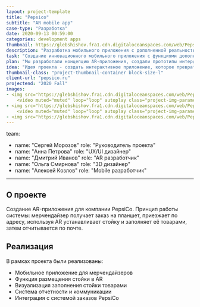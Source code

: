 ```yaml
---
layout: project-template
title: "Pepsico"
subtitle: "AR mobile app"
case-type: "Разработка"
date: 2020-09-13 00:59:00
categories: development apps
thumbnail: https://glebshishov.fra1.cdn.digitaloceanspaces.com/web/Pepsico/Pepsico-thumbnail.webp
description: "Разработка мобильного приложения с дополненной реальностью для компании PepsiCo, направленного на повышение вовлеченности потребителей."
task: "Создание инновационного мобильного приложения с функциями дополненной реальности для компании PepsiCo, которое повысит вовлеченность потребителей и усилит взаимодействие с брендом."
plan: "Мы разработали концепцию AR-приложения, создали прототипы интерфейсов, реализовали функции дополненной реальности и провели тестирование с фокус-группами."
idea: "Идея проекта - создать интерактивное приложение, которое превратит обычную упаковку продукции PepsiCo в портал в мир дополненной реальности."
thumbnail-class: "project-thumbnail-container block-size-l"
client-url: "pepsico.ru"
projectend: "2020 Fall"
images:
- <img src="https://glebshishov.fra1.cdn.digitaloceanspaces.com/web/Pepsico/Pepsico-1.webp" class="project-img-parameters img-size-full" alt="Pepsico-1">
    <video muted="muted" loop="loop" autoplay class="project-img-parameters img-size-full"> <source src="https://glebshishov.fra1.cdn.digitaloceanspaces.com/web/Pepsico/Pepsico-place.mp4"></video>
- <img src="https://glebshishov.fra1.cdn.digitaloceanspaces.com/web/Pepsico/Pepsico-2.webp" class="project-img-parameters img-size-full" alt="Pepsico-2">
    <video muted="muted" loop="loop" autoplay class="project-img-parameters img-size-full"> <source src="https://glebshishov.fra1.cdn.digitaloceanspaces.com/web/Pepsico/Pepsico-box.mp4"></video>
- <img src="https://glebshishov.fra1.cdn.digitaloceanspaces.com/web/Pepsico/Pepsico-3.webp" class="project-img-parameters img-size-full" alt="Pepsico-3">
---
```

team:
  - name: "Сергей Морозов"
    role: "Руководитель проекта"
  - name: "Анна Петрова"
    role: "UX/UI дизайнер"
  - name: "Дмитрий Иванов"
    role: "AR разработчик"
  - name: "Ольга Смирнова"
    role: "3D дизайнер"
  - name: "Алексей Козлов"
    role: "Mobile разработчик"
---

## О проекте

Создание AR-приложения для компании PepsiCo. Принцип работы системы: мерчендайзер получает заказ на планшет, приезжает по адресу, используя AR устанавливает стойку и заполняет её товарами, затем отчитывается по почте.

## Реализация

В рамках проекта были реализованы:
- Мобильное приложение для мерчендайзеров
- Функция размещения стойки в AR
- Визуализация заполнения стойки товарами
- Система отчетности и коммуникации
- Интеграция с системой заказов PepsiCo
